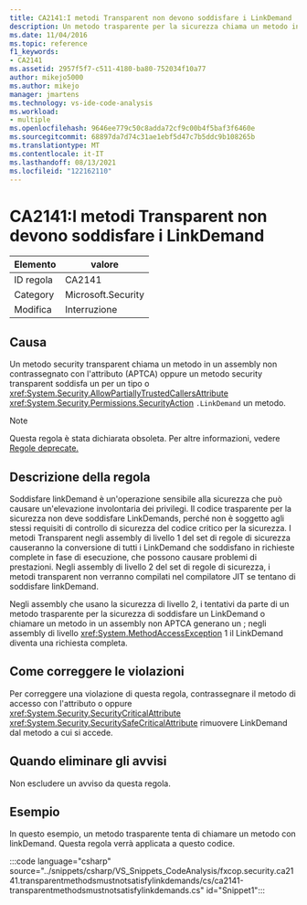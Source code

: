 ```yaml
---
title: CA2141:I metodi Transparent non devono soddisfare i LinkDemand
description: Un metodo trasparente per la sicurezza chiama un metodo in un assembly non contrassegnato con l'attributo APTCA oppure un metodo security transparent soddisfa linkDemand per un tipo o un metodo.
ms.date: 11/04/2016
ms.topic: reference
f1_keywords:
- CA2141
ms.assetid: 2957f5f7-c511-4180-ba80-752034f10a77
author: mikejo5000
ms.author: mikejo
manager: jmartens
ms.technology: vs-ide-code-analysis
ms.workload:
- multiple
ms.openlocfilehash: 9646ee779c50c8adda72cf9c00b4f5baf3f6460e
ms.sourcegitcommit: 68897da7d74c31ae1ebf5d47c7b5ddc9b108265b
ms.translationtype: MT
ms.contentlocale: it-IT
ms.lasthandoff: 08/13/2021
ms.locfileid: "122162110"
---
```

# <a name="ca2141transparent-methods-must-not-satisfy-linkdemands"></a>CA2141:I metodi Transparent non devono soddisfare i LinkDemand

|Elemento|valore|
|-|-|
|ID regola|CA2141|
|Category|Microsoft.Security|
|Modifica|Interruzione|

## <a name="cause"></a>Causa
Un metodo security transparent chiama un metodo in un assembly non contrassegnato con l'attributo (APTCA) oppure un metodo security transparent soddisfa un per un tipo o <xref:System.Security.AllowPartiallyTrustedCallersAttribute> <xref:System.Security.Permissions.SecurityAction> `.LinkDemand` un metodo.

> [!NOTE]
> Questa regola è stata dichiarata obsoleta. Per altre informazioni, vedere [Regole deprecate.](fxcop-unported-deprecated-rules.md)

## <a name="rule-description"></a>Descrizione della regola
Soddisfare linkDemand è un'operazione sensibile alla sicurezza che può causare un'elevazione involontaria dei privilegi. Il codice trasparente per la sicurezza non deve soddisfare LinkDemands, perché non è soggetto agli stessi requisiti di controllo di sicurezza del codice critico per la sicurezza. I metodi Transparent negli assembly di livello 1 del set di regole di sicurezza causeranno la conversione di tutti i LinkDemand che soddisfano in richieste complete in fase di esecuzione, che possono causare problemi di prestazioni. Negli assembly di livello 2 del set di regole di sicurezza, i metodi transparent non verranno compilati nel compilatore JIT se tentano di soddisfare linkDemand.

Negli assembly che usano la sicurezza di livello 2, i tentativi da parte di un metodo trasparente per la sicurezza di soddisfare un LinkDemand o chiamare un metodo in un assembly non APTCA generano un ; negli assembly di livello <xref:System.MethodAccessException> 1 il LinkDemand diventa una richiesta completa.

## <a name="how-to-fix-violations"></a>Come correggere le violazioni
Per correggere una violazione di questa regola, contrassegnare il metodo di accesso con l'attributo o oppure <xref:System.Security.SecurityCriticalAttribute> <xref:System.Security.SecuritySafeCriticalAttribute> rimuovere LinkDemand dal metodo a cui si accede.

## <a name="when-to-suppress-warnings"></a>Quando eliminare gli avvisi
Non escludere un avviso da questa regola.

## <a name="example"></a>Esempio
In questo esempio, un metodo trasparente tenta di chiamare un metodo con linkDemand. Questa regola verrà applicata a questo codice.

:::code language="csharp" source="../snippets/csharp/VS_Snippets_CodeAnalysis/fxcop.security.ca2141.transparentmethodsmustnotsatisfylinkdemands/cs/ca2141-transparentmethodsmustnotsatisfylinkdemands.cs" id="Snippet1":::
